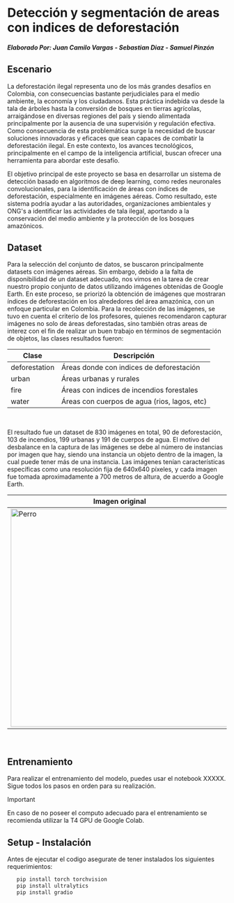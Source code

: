 # Detección y segmentación de areas con indices de deforestación
##### _Elaborado Por: Juan Camilo Vargas - Sebastian Diaz - Samuel Pinzón_

## Escenario
La deforestación ilegal representa uno de los más grandes desafíos en Colombia, con consecuencias bastante perjudiciales para el medio ambiente, la economía y los ciudadanos. Esta práctica indebida va desde la tala de árboles hasta la conversión de bosques en tierras agrícolas, arraigándose en diversas regiones del país y siendo alimentada principalmente por la ausencia de una supervisión y regulación efectiva. Como consecuencia de esta problemática surge la necesidad de buscar soluciones innovadoras y eficaces que sean capaces de combatir la deforestación ilegal. En este contexto, los avances tecnológicos, principalmente en el campo de la inteligencia artificial, buscan ofrecer una herramienta para abordar este desafío.

El objetivo principal de este proyecto se basa en desarrollar un sistema de detección basado en algoritmos de deep learning, como redes neuronales convolucionales, para la identificación de áreas con índices de deforestación, especialmente en imágenes aéreas. Como resultado, este sistema podría ayudar a las autoridades, organizaciones ambientales y ONG's a identificar las actividades de tala ilegal, aportando a la conservación del medio ambiente y la protección de los bosques amazónicos.

## Dataset
Para la selección del conjunto de datos, se buscaron principalmente datasets con imágenes aéreas. Sin embargo, debido a la falta de disponibilidad de un dataset adecuado, nos vimos en la tarea de crear nuestro propio conjunto de datos utilizando imágenes obtenidas de Google Earth. En este proceso, se priorizó la obtención de imágenes que mostraran índices de deforestación en los alrededores del área amazónica, con un enfoque particular en Colombia. Para la recolección de las imágenes, se tuvo en cuenta el criterio de los profesores, quienes recomendaron capturar imágenes no solo de áreas deforestadas, sino también otras areas de interez con el fin de realizar un buen trabajo en términos de segmentación de objetos, las clases resultados fueron:

<div align="center">
   
   | Clase  | Descripción |
   | ------------- | ------------- |
   | deforestation | Áreas donde con indices de deforestación |
   | urban | Áreas urbanas y rurales |
   | fire | Áreas con indices de incendios forestales |
   | water | Áreas con cuerpos de agua (rios, lagos, etc) |
   
</div>
<br>

El resultado fue un dataset de 830 imágenes en total, 90 de deforestación, 103 de incendios, 199 urbanas y 191 de cuerpos de agua. El motivo del desbalance en la captura de las imágenes se debe al número de instancias por imagen que hay, siendo una instancia un objeto dentro de la imagen, la cual puede tener más de una instancia. Las imágenes tenían características específicas como una resolución fija de 640x640 píxeles, y cada imagen fue tomada aproximadamente a 700 metros de altura, de acuerdo a Google Earth.

<div align="center">
   
   | Imagen original  | Imagen segmentada |
   | ------------- | ------------- |
   | <img src="https://i.postimg.cc/d0w36X0d/Captura3.jpg" alt="Perro" width="500" height="500"/> | <img src="https://i.postimg.cc/TwPwMDg3/Captura2.jpg" alt="Perro" width="500" height="500"/> |
   
</div>
<br>

## Entrenamiento
Para realizar el entrenamiento del modelo, puedes usar el notebook XXXXX. Sigue todos los pasos en orden para su realización.

> [!IMPORTANT]
> En caso de no poseer el computo adecuado para el entrenamiento se recomienda utilizar la T4 GPU de Google Colab.

## Setup - Instalación
Antes de ejecutar el codigo asegurate de tener instalados los siguientes requerimientos:
```bash
   pip install torch torchvision
   pip install ultralytics
   pip install gradio
